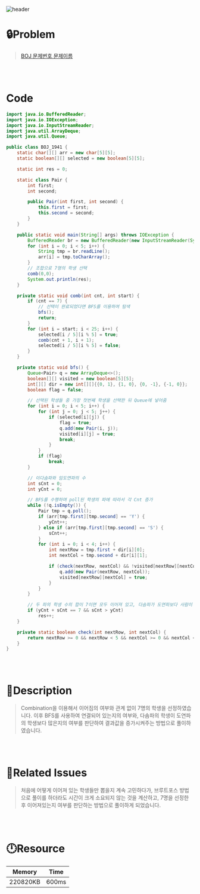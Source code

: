 ![header](https://capsule-render.vercel.app/api?type=waving&height=200&color=0:B2E6FF,100:FFB2D6&text=BOJ%201941&fontColor=FFFFFF&fontAlign=80&fontAlignY=35&fontSize=50)

# **🔒Problem**

> [BOJ 문제번호 문제이름](https://www.acmicpc.net/problem/1941)

<br>
<br>

# **Code**

```java
import java.io.BufferedReader;
import java.io.IOException;
import java.io.InputStreamReader;
import java.util.ArrayDeque;
import java.util.Queue;

public class BOJ_1941 {
    static char[][] arr = new char[5][5];
    static boolean[][] selected = new boolean[5][5];

    static int res = 0;

    static class Pair {
        int first;
        int second;

        public Pair(int first, int second) {
            this.first = first;
            this.second = second;
        }
    }

    public static void main(String[] args) throws IOException {
        BufferedReader br = new BufferedReader(new InputStreamReader(System.in));
        for (int i = 0; i < 5; i++) {
            String tmp = br.readLine();
            arr[i] = tmp.toCharArray();
        }
        // 조합으로 7명의 학생 선택
        comb(0,0);
        System.out.println(res);
    }

    private static void comb(int cnt, int start) {
        if (cnt == 7) {
            // 선택이 완료되었다면 BFS를 이용하여 탐색
            bfs();
            return;
        }
        for (int i = start; i < 25; i++) {
            selected[i / 5][i % 5] = true;
            comb(cnt + 1, i + 1);
            selected[i / 5][i % 5] = false;
        }
    }

    private static void bfs() {
        Queue<Pair> q = new ArrayDeque<>();
        boolean[][] visited = new boolean[5][5];
        int[][] dir = new int[][]{{0, 1}, {1, 0}, {0, -1}, {-1, 0}};
        boolean flag = false;

        // 선택된 학생들 중 가장 첫번째 학생을 선택한 뒤 Queue에 넣어줌
        for (int i = 0; i < 5; i++) {
            for (int j = 0; j < 5; j++) {
                if (selected[i][j]) {
                    flag = true;
                    q.add(new Pair(i, j));
                    visited[i][j] = true;
                    break;
                }
            }
            if (flag)
                break;
        }

        // 이다솜파와 임도연파의 수
        int sCnt = 0;
        int yCnt = 0;

        // BFS를 수행하며 poll된 학생의 파에 따라서 각 Cnt 증가
        while (!q.isEmpty()) {
            Pair tmp = q.poll();
            if (arr[tmp.first][tmp.second] == 'Y') {
                yCnt++;
            } else if (arr[tmp.first][tmp.second] == 'S') {
                sCnt++;
            }
            for (int i = 0; i < 4; i++) {
                int nextRow = tmp.first + dir[i][0];
                int nextCol = tmp.second + dir[i][1];

                if (check(nextRow, nextCol) && !visited[nextRow][nextCol] && selected[nextRow][nextCol]) {
                    q.add(new Pair(nextRow, nextCol));
                    visited[nextRow][nextCol] = true;
                }
            }
        }

        // 두 파의 학생 수의 합이 7이면 모두 이어져 있고, 다솜파가 도연파보다 사람이 많다면 성공
        if (yCnt + sCnt == 7 && sCnt > yCnt)
            res++;
    }

    private static boolean check(int nextRow, int nextCol) {
        return nextRow >= 0 && nextRow < 5 && nextCol >= 0 && nextCol < 5;
    }
}
```

<br>
<br>

# **🔑Description**

> Combination을 이용해서 이어짐의 여부와 관계 없이 7명의 학생을 선정하였습니다.
> 이후 BFS를 사용하여 연결되어 있는지의 여부와, 다솜파의 학생이 도연파의 학생보다 많은지의 여부를 판단하여 결과값을 증가시켜주는 방법으로 풀이하였습니다.

<br>
<br>

# **📑Related Issues**

> 처음에 어떻게 이어져 있는 학생들만 뽑을지 계속 고민하다가, 브루트포스 방법으로 풀이를 하더라도 시간이 크게 소요되지 않는 것을 계산하고, 7명을 선정한 후 이어져있는지 여부를 판단하는 방법으로 풀이하게 되었습니다.

<br>
<br>

# **🕛Resource**

| Memory   | Time  |
| -------- | ----- |
| 220820KB | 600ms |
